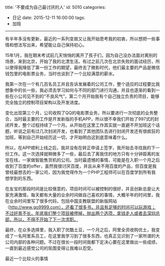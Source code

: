 title: '不要成为自己最讨厌的人'
id: 5010
categories:
  - 日记
date: 2015-12-11 16:00:00
tags:
  - 加班
---

有半年多没有更新，最近的一系列变故又让我开始思考我的初衷，所以想把一些事情和想法写出来，希望能让自己保持初心。

15年1月，我在期末考试前几天悄悄的离开了孩子们，因为自己没办法面对离别的场景，来到北京，开始了我的北漂生活。有过之前几次在北京失败的面试经历，所以使得我降低了第一份工作的期望，最终去了微影时代，他们最主要的产品是微信钱包里的电影票业务，当时也谈到了一个比较满意的薪水。

我第一次在一个有几百名员工并且告诉发展着的公司工作，整个适应的过程要比我想象中的长一些，我必须去学习如何与不同的部门进行沟通，并且也逐渐的看到一些在小公司见不到的“不良风气”，第二个月开始我有个自己独立负责的项目，能够完全独立的控制项目架构以及开发进度。

变化出现第三个月，公司收购了QQ的电影票业务，所以要进行一次彻底的业务整合，当时最主要的工作是开发新版的手机APP，所以很不幸我们开始了997式的封闭开发，整个过程持续了一个月。从开始在这里工作其实就一直避不开加班这个话题，听说之前有过几次封闭开发，也看到了其他团队去进行封闭开发还有很疯狂的加班，等到自己开始经历这一切，才开始明白这到底意味着什么。

所以，在APP顺利上线之后，我并没有在转正申请上签字，我开始去寻找我的下一份工作。这一次选择就稍微多了一些，最后去了离我住的地方只有十分钟距离的友宝在线，一家做智能售货机的公司。当时最遗憾的事情，可能是在入职一个月之后收到了百度的offer，虽然我很讨厌百度，并且从来不用百度的产品，但百度是我曾经最想去的一家公司，因为我觉得作为一个PHP工程师可以在百度学到所有我想学到的东西。

在友宝的那段时间是比较惬意的，项目时间可以被控制的很好，并且创新总是让大家充满激情，每天都有大量的业余时间做自己喜欢的事情，大概半年的时间里，我在业余时间里写了很多代码，包括中国支教联盟的新版网站（http://www.go9999.com），还看了很多书，并且有足够的时间可以玩游戏；不过好景不长，年底我们整个项目被停掉，抛出两个选项，拿钱走人或者去深圳总部，所以，不得不开始了下一次求职。

最终，在众多选择里，我入职了优酷土豆，一个月之后，阿里全资收购优土，我变成了一名阿里系员工，在这里我学习到了很多东西，也真正见识到了一家所谓的大公司内部的各种问题。不过在很长一段时间我都下定决心要在这里做出一些成绩，一直到最近感觉公司的氛围变得让我难以忍受。

最近一个比较火的事情
